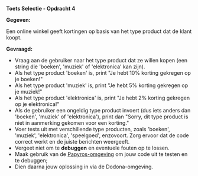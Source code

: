 **Toets Selectie - Opdracht 4**

**Gegeven:**

Een online winkel geeft kortingen op basis van het type product dat de klant koopt.

**Gevraagd:**

* Vraag aan de gebruiker naar het type product dat ze willen kopen (een string die 'boeken', 'muziek' of 'elektronica' kan zijn).
* Als het type product 'boeken' is, print "Je hebt 10% korting gekregen op je boeken!"
* Als het type product 'muziek' is, print "Je hebt 5% korting gekregen op je muziek!"
* Als het type product 'elektronica' is, print "Je hebt 2% korting gekregen op je elektronica!"
* Als de gebruiker een ongeldig type product invoert (dus iets anders dan 'boeken', 'muziek' of 'elektronica'), print dan "Sorry, dit type product is niet in aanmerking gekomen voor een korting."
* Voer tests uit met verschillende type producten, zoals 'boeken', 'muziek', 'elektronica', 'speelgoed', enzovoort. Zorg ervoor dat de code correct werkt en de juiste berichten weergeeft.
* Vergeet niet om te **debuggen** en eventuele fouten op te lossen.
* Maak gebruik van de [Papyros-omgeving](https://papyros.dodona.be/?locale=nl&language=JavaScript) om jouw code uit te testen en te debuggen;
* Dien daarna jouw oplossing in via de Dodona-omgeving.
